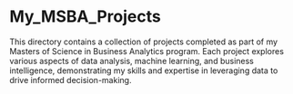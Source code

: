 # My_MSBA_Projects
This directory contains a collection of projects completed as part of my Masters of Science in Business Analytics program. Each project explores various aspects of data analysis, machine learning, and business intelligence, demonstrating my skills and expertise in leveraging data to drive informed decision-making.
